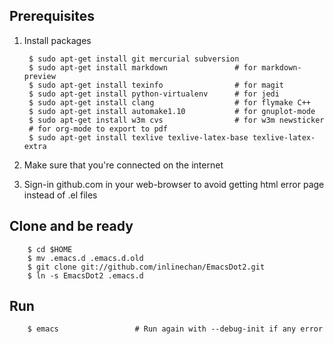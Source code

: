 ## Prerequisites

1. Install packages

        $ sudo apt-get install git mercurial subversion
        $ sudo apt-get install markdown               # for markdown-preview
        $ sudo apt-get install texinfo                # for magit
        $ sudo apt-get install python-virtualenv      # for jedi
        $ sudo apt-get install clang                  # for flymake C++
        $ sudo apt-get install automake1.10           # for gnuplot-mode
        $ sudo apt-get install w3m cvs                # for w3m newsticker
        # for org-mode to export to pdf
        $ sudo apt-get install texlive texlive-latex-base texlive-latex-extra
1. Make sure that you're connected on the internet
1. Sign-in github.com in your web-browser to avoid getting html error
   page instead of .el files 

## Clone and be ready

        $ cd $HOME
        $ mv .emacs.d .emacs.d.old
        $ git clone git://github.com/inlinechan/EmacsDot2.git
        $ ln -s EmacsDot2 .emacs.d

## Run

        $ emacs                 # Run again with --debug-init if any error

